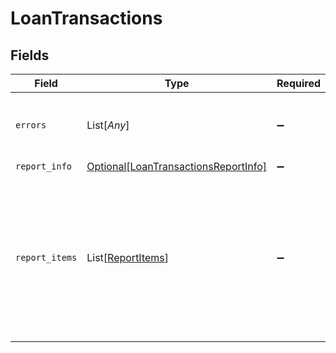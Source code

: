 # LoanTransactions


## Fields

| Field                                                                                                                      | Type                                                                                                                       | Required                                                                                                                   | Description                                                                                                                |
| -------------------------------------------------------------------------------------------------------------------------- | -------------------------------------------------------------------------------------------------------------------------- | -------------------------------------------------------------------------------------------------------------------------- | -------------------------------------------------------------------------------------------------------------------------- |
| `errors`                                                                                                                   | List[*Any*]                                                                                                                | :heavy_minus_sign:                                                                                                         | If there are no errors, an empty array is returned.                                                                        |
| `report_info`                                                                                                              | [Optional[LoanTransactionsReportInfo]](../../models/shared/loantransactionsreportinfo.md)                                  | :heavy_minus_sign:                                                                                                         | N/A                                                                                                                        |
| `report_items`                                                                                                             | List[[ReportItems](../../models/shared/reportitems.md)]                                                                    | :heavy_minus_sign:                                                                                                         | Contains object of reporting properties. The loan ref will reference a different object depending on the integration type. |